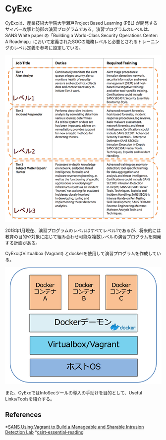 # CyExc
CyExcは、産業技術大学院大学瀬戸Project Based Learning (PBL) が開発するサイバー攻撃と防御の演習プログラムである。演習プログラムのレベルは、SANS White paper の「Building a World-Class Security Operations Center: A Roadmap」において定義されたSOCの職務レベルと必要とされるトレーニングのレベル定義を参考に設定している。

![SOCの職務とトレーニングについて](https://github.com/CyExc/CyExc/blob/master/images/SOC_Tier.png)

2018年1月現在、演習プログラムのレベルはすべてレベル1であるが、将来的には教育の目的や対象に応じて組み合わせ可能な複数レベルの演習プログラムを開発する計画がある。

CyExcはVirtualbox (Vagrant) とdockerを使用して演習プログラムを作成している。

![構成図](https://github.com/CyExc/CyExc/blob/master/images/diagram.png)

また、CyExcではInfoSecツールの導入の手助けを目的として、Useful Links/Toolsを紹介する。

## References
*[SANS Using Vagrant to Build a Manageable and Sharable
Intrusion Detection Lab](https://www.sans.org/reading-room/whitepapers/assurance/vagrant-build-manageable-sharable-intrusion-detection-lab-37292)
*[csirt-essential-reading](https://github.com/glallen01/csirt-essential-reading/blob/master/README.md)
